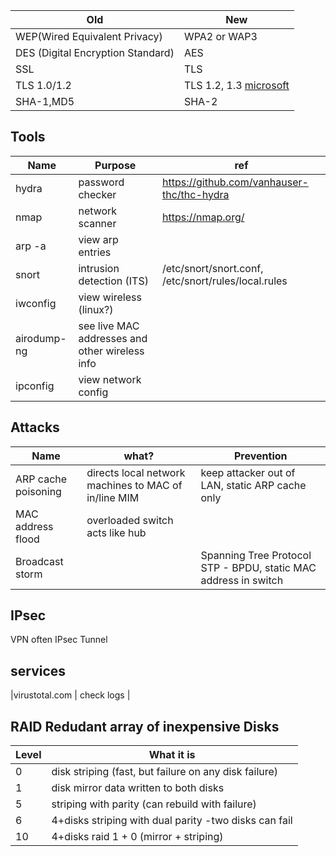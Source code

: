 


|                Old                |     New      |
|-----------------------------------|--------------|
| WEP(Wired Equivalent Privacy)     | WPA2 or WAP3 |
| DES (Digital Encryption Standard) | AES          |
| SSL                               | TLS          |
| TLS 1.0/1.2                       | TLS 1.2, 1.3  [microsoft](https://learn.microsoft.com/en-us/microsoft-365/compliance/technical-reference-details-about-encryption?view=o365-worldwide) |
| SHA-1,MD5                           | SHA-2       |







## Tools


|                Name                | Purpose |    ref      |
|-----------------------------------|--------------|--------------|
|hydra| password checker | https://github.com/vanhauser-thc/thc-hydra |
|nmap | network scanner | https://nmap.org/ |
|arp -a| view arp entries ||
|snort| intrusion detection (ITS) |/etc/snort/snort.conf, /etc/snort/rules/local.rules|
|iwconfig| view wireless (linux?) ||
|airodump-ng| see live MAC addresses and other wireless info||
|ipconfig| view network config ||


## Attacks
|         Name                | what?| Prevention |
|------------------------|--------------|--------|
|ARP cache poisoning|directs local network machines to MAC of in/line MIM |keep attacker out of LAN, static ARP cache only |
|MAC address flood|overloaded switch acts like hub||
|Broadcast storm|| Spanning Tree Protocol STP - BPDU, static MAC address in switch|


## IPsec

VPN often  IPsec Tunnel



## services

|virustotal.com  | check logs |



## RAID Redudant array of inexpensive Disks

| Level  | What it is|   
|--------------|--------------|
| 0 | disk striping (fast, but failure on any disk failure) |
| 1 | disk mirror data written to both disks|
| 5 | striping with parity (can rebuild with failure)  |
| 6 | 4+disks striping with dual parity -two disks can fail  |
| 10 |4+disks raid 1 + 0 (mirror + striping)  |



